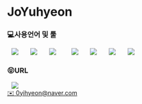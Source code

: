 <h1 aligh = "centr"> JoYuhyeon</h1>

<h3>💻사용언어 및 툴</h3>
<div>
<img src="https://img.shields.io/badge/Python-007396?style=flat-square&logo=Python&logoColor=white" style="height : auto; margin-left : 10px; margin-right : 10px;"/></a>&nbsp;
<img src="https://img.shields.io/badge/JavaScript-F7DF1E?style=flat-square&logo=JavaScript&logoColor=white" style="height : auto; margin-left : 10px; margin-right : 10px;"/></a>&nbsp;
<img src="https://img.shields.io/badge/MySQL-4479A1?style=flat-square&logo=MySQL&logoColor=white" style="height : auto; margin-left : 10px; margin-right : 10px;"/></a>&nbsp;
</a>&nbsp;
<img src="https://img.shields.io/badge/TensorFlow-FF6F00?style=flat-square&logo=tensorflowt&logoColor=white" style="height : auto; margin-left : 10px; margin-right : 10px;"/></a>&nbsp;
<img src="https://img.shields.io/badge/Figma-000000?style=flat-square&logo=Figma&logoColor=white" style="height : auto; margin-left : 10px; margin-right : 10px;"/></a>&nbsp;
<img src="https://img.shields.io/badge/AndroidStudio-A4C639?style=flat-square&logo=AndroidStudio&logoColor=white" style="height : auto; margin-left : 10px; margin-right : 10px;"/></a>&nbsp;
<img src="https://img.shields.io/badge/Spyder-000000?style=flat-square&logo=SpyderIDE&logoColor=white" style="height : auto; margin-left : 10px; margin-right : 10px;"/></a>&nbsp;
</div>


<h3>😝URL</h3>
<a href="https://blog.naver.com/0yihyeon">
    <img src="http://img.shields.io/badge/Study Blog-00D182?style=flat&logo=Emby&logoColor=white&link=https://blog.naver.com/0yihyeon"
        style="height : auto; margin-left : 10px; margin-right : 10px;"/>
<div>
✉️ 0yihyeon@naver.com
</div>


